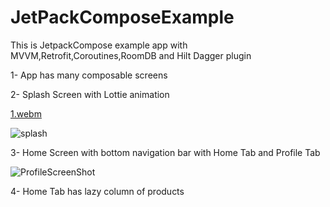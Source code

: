 # JetPackComposeExample
This is JetpackCompose example app with MVVM,Retrofit,Coroutines,RoomDB and Hilt Dagger plugin

1- App has many composable screens


2- Splash Screen with Lottie animation

[1.webm](https://github.com/HusseinKamal/JetPackComposeExample/assets/29864161/47a34a31-6f5c-4829-9ec5-1b2a001b9380)

![splash](https://github.com/HusseinKamal/JetPackComposeExample/assets/29864161/cc8373df-31b6-4e44-a0fa-93c6729837c4)

3- Home Screen with bottom navigation bar with Home Tab and Profile Tab

![ProfileScreenShot](https://github.com/HusseinKamal/JetPackComposeExample/assets/29864161/8391ba1a-db2d-4db1-835b-f22af76d620a)


4- Home Tab has lazy column of products
